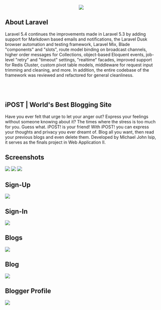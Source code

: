 <p align="center"><img src="https://github.com/mj-isip23/WebApp2---Project/blob/master/screenshots/laravel.png"></p>

## About Laravel

<p text-indent="20px"> Laravel 5.4 continues the improvements made in Laravel 5.3 by adding support for Markdown based emails and notifications, the Laravel Dusk browser automation and testing framework, Laravel Mix, Blade "components" and "slots", route model binding on broadcast channels, higher order messages for Collections, object-based Eloquent events, job-level "retry" and "timeout" settings, "realtime" facades, improved support for Redis Cluster, custom pivot table models, middleware for request input trimming and cleaning, and more. In addition, the entire codebase of the framework was reviewed and refactored for general cleanliness. </p>

<br><br>

## iPOST | World's Best Blogging Site 

<p> Have you ever felt that urge to let your anger out? Express your feelings without someone knowing about it? The times where the stress is too much for you. Guess what. iPOST! is your friend! With iPOST! you can express your thoughts and privacy you ever dreamt of. Blog all you want, then read your previous blogs and even delete them. Developed by Michael John Isip, it serves as the finals project in Web Application II. </p>

## Screenshots
<img src="https://github.com/mj-isip23/WebApp2---Project/blob/master/screenshots/home1.png">
<img src="https://github.com/mj-isip23/WebApp2---Project/blob/master/screenshots/home2.png">
<img src="https://github.com/mj-isip23/WebApp2---Project/blob/master/screenshots/home3.png">

## Sign-Up
<img src="https://github.com/mj-isip23/WebApp2---Project/blob/master/screenshots/sign-up.png">

## Sign-In
<img src="https://github.com/mj-isip23/WebApp2---Project/blob/master/screenshots/sign-in.png">

## Blogs
<img src="https://github.com/mj-isip23/WebApp2---Project/blob/master/screenshots/blogs.png">

## Blog
<img src="https://github.com/mj-isip23/WebApp2---Project/blob/master/screenshots/blog.png">

## Blogger Profile
<img src="https://github.com/mj-isip23/WebApp2---Project/blob/master/screenshots/profile.png">
